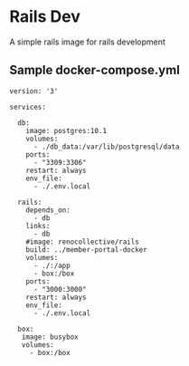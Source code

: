 # Rails Dev
A simple rails image for rails development

## Sample docker-compose.yml
```
version: '3'

services:

  db:
    image: postgres:10.1
    volumes:
      - ./db_data:/var/lib/postgresql/data
    ports:
      - "3309:3306"
    restart: always
    env_file:
      - ./.env.local

  rails:
    depends_on:
      - db
    links:
      - db
    #image: renocollective/rails
    build: ../member-portal-docker
    volumes:
      - ./:/app
      - box:/box
    ports:
      - "3000:3000"
    restart: always
    env_file:
      - ./.env.local

  box:
   image: busybox
   volumes:
     - box:/box

```
